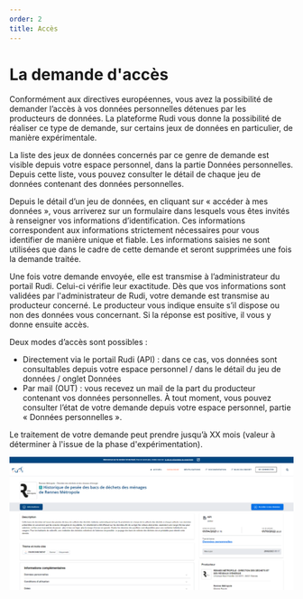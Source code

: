 ```yaml
---
order: 2
title: Accès
---
```



# La demande d'accès
Conformément aux directives européennes, vous avez la possibilité de demander l’accès à vos données personnelles détenues par les producteurs de données. La plateforme Rudi vous donne la possibilité de réaliser ce type de demande, sur certains jeux de données en particulier, de manière expérimentale.

La liste des jeux de données concernés par ce genre de demande est visible depuis votre espace personnel, dans la partie Données personnelles.
Depuis cette liste, vous pouvez consulter le détail de chaque jeu de données contenant des données personnelles.

Depuis le détail d’un jeu de données, en cliquant sur « accéder à mes données », vous arriverez sur un formulaire dans lesquels vous êtes invités à renseigner vos informations d’identification.
Ces informations correspondent aux informations strictement nécessaires pour vous identifier de manière unique et fiable. Les informations saisies ne sont utilisées que dans le cadre de cette demande et seront supprimées une fois la demande traitée.

Une fois votre demande envoyée, elle est transmise à l’administrateur du portail Rudi. Celui-ci vérifie leur exactitude. Dès que vos informations sont validées par l'administrateur de Rudi, votre demande est transmise au producteur concerné. Le producteur vous indique ensuite s’il dispose ou non des données vous concernant. Si la réponse est positive, il vous y donne ensuite accès. 

Deux modes d’accès sont possibles :
* Directement via le portail Rudi (API) : dans ce cas, vos données sont consultables depuis votre espace personnel / dans le détail du jeu de données / onglet Données
* Par mail (OUT) : vous recevez un mail de la part du producteur contenant vos données personnelles.
À tout moment, vous pouvez consulter l’état de votre demande depuis votre espace personnel, partie « Données personnelles ».

Le traitement de votre demande peut prendre jusqu’à XX mois (valeur à déterminer à l'issue de la phase d'expérimentation).

![perso](/assets/images/personal-data/personal-data-2.png)
